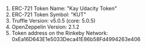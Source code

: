 
1) ERC-721 Token Name: "Kay Udacity Token"
2) ERC-721 Token Symbol: "KUT"
3) Truffle Version: v5.0.5 (core: 5.0.5)
4) OpenZeppelin Version: 2.1.2
5) Token address on the Rinkeby Network: 0xEa16D643E1e5033Deca41E86b58Fd4994263e406
